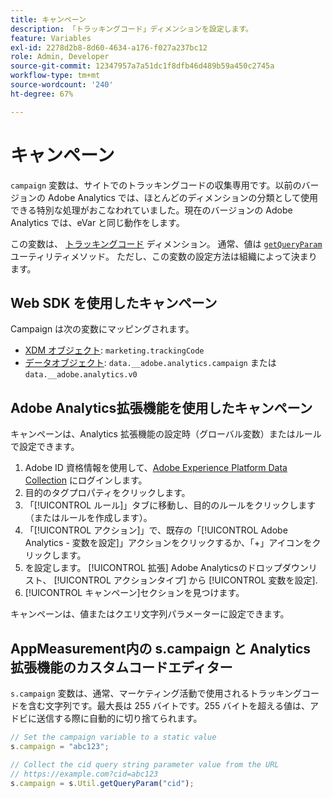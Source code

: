 ```yaml
---
title: キャンペーン
description: 「トラッキングコード」ディメンションを設定します。
feature: Variables
exl-id: 2278d2b8-8d60-4634-a176-f027a237bc12
role: Admin, Developer
source-git-commit: 12347957a7a51dc1f8dfb46d489b59a450c2745a
workflow-type: tm+mt
source-wordcount: '240'
ht-degree: 67%

---
```


# キャンペーン

`campaign` 変数は、サイトでのトラッキングコードの収集専用です。以前のバージョンの Adobe Analytics では、ほとんどのディメンションの分類として使用できる特別な処理がおこなわれていました。現在のバージョンの Adobe Analytics では、eVar と同じ動作をします。

この変数は、 [トラッキングコード](/help/components/dimensions/tracking-code.md) ディメンション。 通常、値は [`getQueryParam`](/help/implement/vars/plugins/getqueryparam.md) ユーティリティメソッド。 ただし、この変数の設定方法は組織によって決まります。

## Web SDK を使用したキャンペーン

Campaign は次の変数にマッピングされます。

* [XDM オブジェクト](/help/implement/aep-edge/xdm-var-mapping.md): `marketing.trackingCode`
* [データオブジェクト](/help/implement/aep-edge/data-var-mapping.md): `data.__adobe.analytics.campaign` または `data.__adobe.analytics.v0`

## Adobe Analytics拡張機能を使用したキャンペーン

キャンペーンは、Analytics 拡張機能の設定時（グローバル変数）またはルールで設定できます。

1. Adobe ID 資格情報を使用して、[Adobe Experience Platform Data Collection](https://experience.adobe.com/data-collection) にログインします。
2. 目的のタグプロパティをクリックします。
3. 「[!UICONTROL ルール]」タブに移動し、目的のルールをクリックします（またはルールを作成します）。
4. 「[!UICONTROL アクション]」で、既存の「[!UICONTROL Adobe Analytics - 変数を設定]」アクションをクリックするか、「+」アイコンをクリックします。
5. を設定します。 [!UICONTROL 拡張] Adobe Analyticsのドロップダウンリスト、 [!UICONTROL アクションタイプ] から [!UICONTROL 変数を設定].
6. [!UICONTROL キャンペーン]セクションを見つけます。

キャンペーンは、値またはクエリ文字列パラメーターに設定できます。

## AppMeasurement内の s.campaign と Analytics 拡張機能のカスタムコードエディター

`s.campaign` 変数は、通常、マーケティング活動で使用されるトラッキングコードを含む文字列です。最大長は 255 バイトです。255 バイトを超える値は、アドビに送信する際に自動的に切り捨てられます。

```js
// Set the campaign variable to a static value
s.campaign = "abc123";

// Collect the cid query string parameter value from the URL
// https://example.com?cid=abc123
s.campaign = s.Util.getQueryParam("cid");
```
